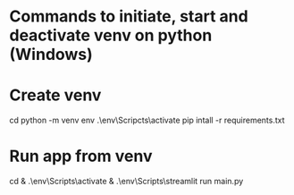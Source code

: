 # Commands to initiate, start and deactivate venv on python (Windows)

# Create venv
cd <PATH>
python -m venv env
.\env\Scripcts\activate
pip intall -r requirements.txt

# Run app from venv
cd <PATH> & .\env\Scripts\activate & .\env\Scripts\streamlit run main.py
